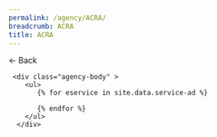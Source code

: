 ```yaml
---
permalink: /agency/ACRA/
breadcrumb: ACRA
title: ACRA
---
```


<div class="agency">
  <div class="controls">
    <span class="back-button">← Back</span>
   </div>
   
  
     
     <div class="agency-body" >
        <ul>
           {% for eservice in site.data.service-ad %}           
                   
           {% endfor %}
        </ul>
      </div>   
 </div>
